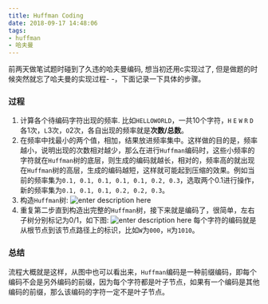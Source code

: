 ```yaml
---
title: Huffman Coding
date: 2018-09-17 14:48:06
tags:
- huffman
- 哈夫曼
---
```


前两天做笔试题时碰到了久违的哈夫曼编码, 想当初还用c实现过了, 但是做题的时候突然就忘了哈夫曼的实现过程- -，下面记录一下具体的步骤。
<!--more-->

### 过程

1. 计算各个待编码字符出现的频率. 比如`HELLOWORLD`，一共10个字符，`H` `E` `W` `R` `D`各1次，`L`3次，`O`2次，各自出现的频率就是**次数/总数**。
2. 在频率中找最小的两个值，相加，结果放进频率集中。这样做的目的是，频率越小，说明出现的次数相对越少，那么在进行`Huffman`编码时，这些小频率的字符就在`Huffman`树的底层，则生成的编码就越长，相对的，频率高的就出现在`Huffman`树的高层，生成的编码越短，这样就可能起到压缩的效果。例如当前的频率集为`0.1, 0.1, 0.1, 0.1, 0.1, 0.2, 0.3`，选取两个0.1进行操作，新的频率集为`0.1, 0.1, 0.1, 0.2, 0.2, 0.3`。
3. 构造`Huffman`树:
![enter description here](fig1.png)
4. 重复第二步直到构造出完整的`Huffman`树，接下来就是编码了，很简单，左右子树分别标记为0/1，如下图:
![enter description here](fig2.png)
每个字符的编码就是从根节点到该节点路径上的标识，比如`W`为`000`，`H`为`1010`。

### 总结

流程大概就是这样，从图中也可以看出来，`Huffman`编码是一种前缀编码，即每个编码不会是另外编码的前缀，因为每个字符都是叶子节点，如果有一个编码是其他编码的前缀，那么该编码的字符一定不是叶子节点。